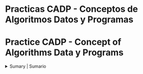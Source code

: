 # Practicas CADP - Conceptos de Algoritmos Datos y Programas
# Practice CADP - Concept of Algorithms Data y Programs

<details>
  <summary>
    Sumary | Sumario
  </summary>
  <ol style="list-style:inside;">
    <li>
      <a href="/Practica 1/README.md">Practice 1 | Practica 1</a>
      <ol style="list-style:none;">
        <li>
          <a href="/Practica 1- Parte 2/README.md">Practice 1 Part 2 | Practica 1 Parte 2</a>
        </li>
      </ol>
    </li>
    <li>
      <a href="/Practica 2/README.md">Practice 2 | Practica 2</a>
      <ol style="list-style:none;">
        <li>
          <a href="/Practica 1- Parte 2/README.md">Practice 2 Part 2 | Practica 2 Parte 2</a>
        </li>
      </ol>
    </li>
    <li>
      <a href="/Practica 3/README.md">Practice 3 | Practica 3</a>
    </li>
    <li>
      <a href="/Practica 4/README.md">Practice 4 | Practica 4</a>
      <ol style="list-style:none;">
        <li>
          <a href="/Practica 1- Parte 2/README.md">Practice 4 Part 2 | Practica 4 Parte 2</a>
        </li>
      </ol>
    </li>
    <li>
      <a href="/Practica 5/README.md">Practice 5 | Practica 5</a>
    </li>
    <li>
      <a href="/Practica 6/README.md">Practice 6 | Practica 6</a>
    </li>
    <li>
      <a href="/Practica 7/README.md">Practice 7 | Practica 7</a>
    </li>
    <li>
      <a href="/Actividades Adicionales/README.md">Additional Activities | Actividades Adicionales</a>
    </li>
  </ol>
</details>

<!-- Add Image of CADP -->
<!-- [![]()]() -->

